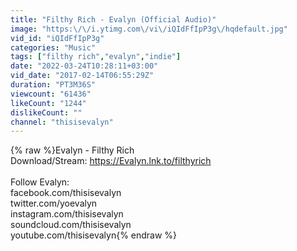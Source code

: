 ```yaml
---
title: "Filthy Rich - Evalyn (Official Audio)"
image: "https:\/\/i.ytimg.com\/vi\/iQIdFfIpP3g\/hqdefault.jpg"
vid_id: "iQIdFfIpP3g"
categories: "Music"
tags: ["filthy rich","evalyn","indie"]
date: "2022-03-24T10:28:11+03:00"
vid_date: "2017-02-14T06:55:29Z"
duration: "PT3M36S"
viewcount: "61436"
likeCount: "1244"
dislikeCount: ""
channel: "thisisevalyn"
---
```

{% raw %}Evalyn - Filthy Rich<br />Download/Stream: <a rel="nofollow" target="blank" href="https://Evalyn.lnk.to/filthyrich">https://Evalyn.lnk.to/filthyrich</a><br /><br />Follow Evalyn:<br />facebook.com/thisisevalyn<br />twitter.com/yoevalyn<br />instagram.com/thisisevalyn<br />soundcloud.com/thisisevalyn<br />youtube.com/thisisevalyn{% endraw %}
